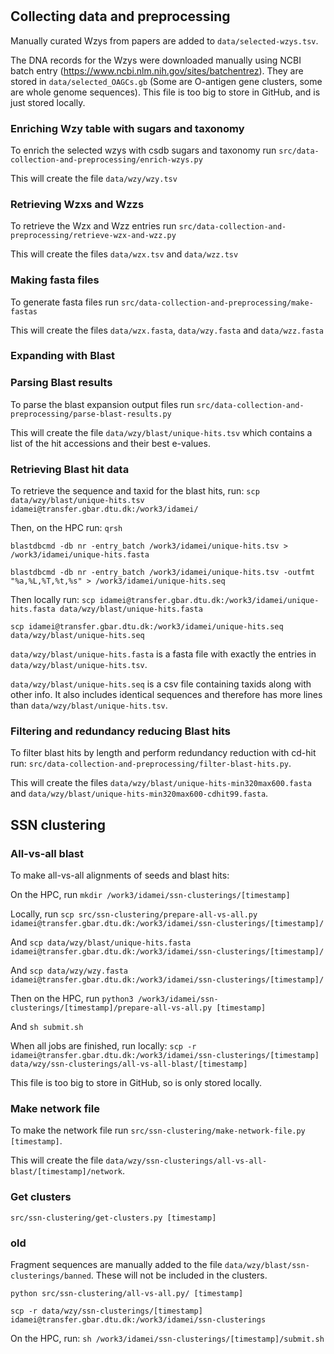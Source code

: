 # 

## Collecting data and preprocessing

Manually curated Wzys from papers are added to `data/selected-wzys.tsv`.

The DNA records for the Wzys were downloaded manually using NCBI batch entry (https://www.ncbi.nlm.nih.gov/sites/batchentrez). They are stored in `data/selected_OAGCs.gb` (Some are O-antigen gene clusters, some are whole genome sequences). This file is too big to store in GitHub, and is just stored locally.

### Enriching Wzy table with sugars and taxonomy
To enrich the selected wzys with csdb sugars and taxonomy run `src/data-collection-and-preprocessing/enrich-wzys.py`

This will create the file `data/wzy/wzy.tsv`

### Retrieving Wzxs and Wzzs
To retrieve the Wzx and Wzz entries run `src/data-collection-and-preprocessing/retrieve-wzx-and-wzz.py`

This will create the files `data/wzx.tsv` and `data/wzz.tsv`

### Making fasta files
To generate fasta files run `src/data-collection-and-preprocessing/make-fastas`

This will create the files `data/wzx.fasta`, `data/wzy.fasta` and `data/wzz.fasta`

### Expanding with Blast


### Parsing Blast results
To parse the blast expansion output files run `src/data-collection-and-preprocessing/parse-blast-results.py`

This will create the file `data/wzy/blast/unique-hits.tsv` which contains a list of the hit accessions and their best e-values.

### Retrieving Blast hit data
To retrieve the sequence and taxid for the blast hits, run:
`scp data/wzy/blast/unique-hits.tsv idamei@transfer.gbar.dtu.dk:/work3/idamei/`

Then, on the HPC run:
`qrsh`

`blastdbcmd -db nr -entry_batch /work3/idamei/unique-hits.tsv > /work3/idamei/unique-hits.fasta`

`blastdbcmd -db nr -entry_batch /work3/idamei/unique-hits.tsv -outfmt "%a,%L,%T,%t,%s" > /work3/idamei/unique-hits.seq`

Then locally run:
`scp idamei@transfer.gbar.dtu.dk:/work3/idamei/unique-hits.fasta data/wzy/blast/unique-hits.fasta`

`scp idamei@transfer.gbar.dtu.dk:/work3/idamei/unique-hits.seq data/wzy/blast/unique-hits.seq`

`data/wzy/blast/unique-hits.fasta` is a fasta file with exactly the entries in `data/wzy/blast/unique-hits.tsv`.

`data/wzy/blast/unique-hits.seq` is a csv file containing taxids along with other info. It also includes identical sequences and therefore has more lines than `data/wzy/blast/unique-hits.tsv`.

### Filtering and redundancy reducing Blast hits
To filter blast hits by length and perform redundancy reduction with cd-hit run: `src/data-collection-and-preprocessing/filter-blast-hits.py`.

This will create the files `data/wzy/blast/unique-hits-min320max600.fasta` and `data/wzy/blast/unique-hits-min320max600-cdhit99.fasta`.

## SSN clustering

### All-vs-all blast
To make all-vs-all alignments of seeds and blast hits:

On the HPC, run `mkdir /work3/idamei/ssn-clusterings/[timestamp]`

Locally, run `scp src/ssn-clustering/prepare-all-vs-all.py idamei@transfer.gbar.dtu.dk:/work3/idamei/ssn-clusterings/[timestamp]/`

And `scp data/wzy/blast/unique-hits.fasta idamei@transfer.gbar.dtu.dk:/work3/idamei/ssn-clusterings/[timestamp]/`

And `scp data/wzy/wzy.fasta idamei@transfer.gbar.dtu.dk:/work3/idamei/ssn-clusterings/[timestamp]/`

Then on the HPC, run `python3 /work3/idamei/ssn-clusterings/[timestamp]/prepare-all-vs-all.py [timestamp]`

And `sh submit.sh`

When all jobs are finished, run locally: `scp -r idamei@transfer.gbar.dtu.dk:/work3/idamei/ssn-clusterings/[timestamp] data/wzy/ssn-clusterings/all-vs-all-blast/[timestamp]`

This file is too big to store in GitHub, so is only stored locally.

### Make network file
To make the network file run `src/ssn-clustering/make-network-file.py [timestamp]`.

This will create the file `data/wzy/ssn-clusterings/all-vs-all-blast/[timestamp]/network`.

### Get clusters
`src/ssn-clustering/get-clusters.py [timestamp]`

### old
Fragment sequences are manually added to the file `data/wzy/blast/ssn-clusterings/banned`. These will not be included in the clusters.

`python src/ssn-clustering/all-vs-all.py/ [timestamp]`

`scp -r data/wzy/ssn-clusterings/[timestamp] idamei@transfer.gbar.dtu.dk:/work3/idamei/ssn-clusterings`

On the HPC, run: `sh /work3/idamei/ssn-clusterings/[timestamp]/submit.sh`